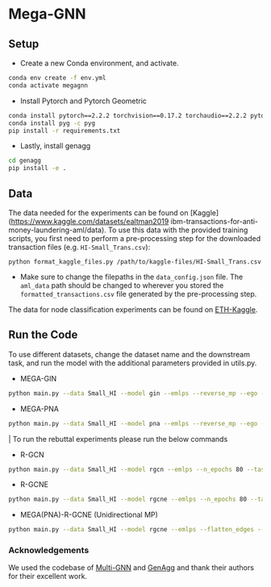 # Mega-GNN

## Setup

- Create a new Conda environment, and activate.
```bash
conda env create -f env.yml
conda activate megagnn

```
- Install Pytorch and Pytorch Geometric
```bash
conda install pytorch==2.2.2 torchvision==0.17.2 torchaudio==2.2.2 pytorch-cuda=11.8 -c pytorch -c nvidia
conda install pyg -c pyg
pip install -r requirements.txt
```
- Lastly, install genagg
```bash
cd genagg 
pip install -e .
```


## Data

The data needed for the experiments can be found on [Kaggle](https://www.kaggle.com/datasets/ealtman2019 ibm-transactions-for-anti-money-laundering-aml/data). To use this data with the provided training scripts, you first need to perform a pre-processing step for the downloaded transaction files (e.g. `HI-Small_Trans.csv`):
  ```
  python format_kaggle_files.py /path/to/kaggle-files/HI-Small_Trans.csv
  ```
  - Make sure to change the filepaths in the `data_config.json` file. The `aml_data` path should be changed to wherever you stored the `formatted_transactions.csv` file generated by the pre-processing step.

The data for node classification experiments can be found on [ETH-Kaggle](https://drive.google.com/drive/folders/1u-NZ96U1SObxXEdWuClOufInbv_5vB1g?usp=sharing).



## Run the Code
To use different datasets, change the dataset name and the downstream task, and run the model with the additional parameters provided in utils.py.
- MEGA-GIN
```bash
python main.py --data Small_HI --model gin --emlps --reverse_mp --ego --flatten_edges --edge_agg_type gin --n_epochs 80 --save_model --task edge_class
```
- MEGA-PNA
```bash
python main.py --data Small_HI --model pna --emlps --reverse_mp --ego --flatten_edges --edge_agg_type pna --n_epochs 80 --save_model --task edge_class
```

| To run the rebuttal experiments please run the below commands
- R-GCN
```bash
python main.py --data Small_HI --model rgcn --emlps --n_epochs 80 --task edge_class
```
- R-GCNE
```bash
python main.py --data Small_HI --model rgcne --emlps --n_epochs 80 --task edge_class
```
- MEGA(PNA)-R-GCNE (Unidirectional MP)
```bash
python main.py --data Small_HI --model rgcne --emlps --flatten_edges --edge_agg_type pna --n_epochs 80 --task edge_class
```




### Acknowledgements

We used the codebase of [Multi-GNN](https://github.com/IBM/Multi-GNN) and [GenAgg](https://github.com/Acciorocketships/generalised-aggregation) and thank their authors for their excellent work.
